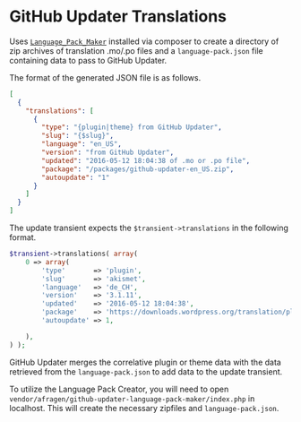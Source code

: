 # GitHub Updater Translations

Uses [`Language_Pack_Maker`](https://github.com/afragen/github-updater-language-pack-maker) installed via composer to create a directory of zip archives of translation .mo/.po files and a `language-pack.json` file containing data to pass to GitHub Updater.

The format of the generated JSON file is as follows.

```json
[
  {
    "translations": [
      {
        "type": "{plugin|theme} from GitHub Updater",
        "slug": "{$slug}",
        "language": "en_US",
        "version": "from GitHub Updater",
        "updated": "2016-05-12 18:04:38 of .mo or .po file",
        "package": "/packages/github-updater-en_US.zip",
        "autoupdate": "1"
      }
    ]
  }
]
```

The update transient expects the `$transient->translations` in the following format.

```php
$transient->translations( array(
	0 => array(
		'type'       => 'plugin',
		'slug'       => 'akismet',
		'language'   => 'de_CH',
		'version'    => '3.1.11',
		'updated'    => '2016-05-12 18:04:38',
		'package'    => 'https://downloads.wordpress.org/translation/plugin/akismet/3.1.11/de_CH.zip',
		'autoupdate' => 1,

	),
) );
```

GitHub Updater merges the correlative plugin or theme data with the data retrieved from the `language-pack.json` to add data to the update transient.

To utilize the Language Pack Creator, you will need to open `vendor/afragen/github-updater-language-pack-maker/index.php` in localhost. This will create the necessary zipfiles and `language-pack.json`.
